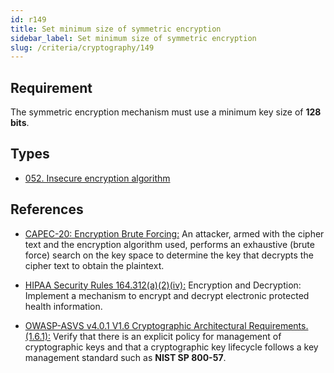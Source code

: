 ```yaml
---
id: r149
title: Set minimum size of symmetric encryption
sidebar_label: Set minimum size of symmetric encryption
slug: /criteria/cryptography/149
---
```


## Requirement

The symmetric encryption mechanism
must use a minimum key size of **128 bits**.

## Types

- [052. Insecure encryption algorithm](/types/052)

## References

- [CAPEC-20: Encryption Brute Forcing:](https://capec.mitre.org/data/definitions/20.html)
An attacker,
armed with the cipher text
and the encryption algorithm used,
performs an exhaustive (brute force) search
on the key space
to determine the key that decrypts
the cipher text
to obtain the plaintext.

- [HIPAA Security Rules 164.312(a)(2)(iv):](https://www.law.cornell.edu/cfr/text/45/164.312)
Encryption and Decryption:
Implement a mechanism
to encrypt and decrypt
electronic protected health information.

- [OWASP-ASVS v4.0.1 V1.6 Cryptographic Architectural Requirements.(1.6.1):](https://owasp.org/www-project-application-security-verification-standard/)
Verify that there is an explicit policy
for management of cryptographic keys
and that a cryptographic key lifecycle follows
a key management standard
such as **NIST SP 800-57**.
